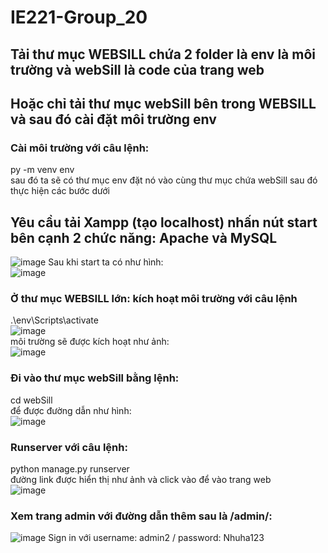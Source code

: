 # IE221-Group_20
## Tải thư mục WEBSILL chứa 2 folder là env là môi trường và webSill là code của trang web
## Hoặc chỉ tải thư mục webSill bên trong WEBSILL và sau đó cài đặt môi trường env
### Cài môi trường với câu lệnh:
py -m venv env  
sau đó ta sẽ có thư mục env đặt nó vào cùng thư mục chứa webSill sau đó thực hiện các bước dưới 
## Yêu cầu tải Xampp (tạo localhost) nhấn nút start bên cạnh 2 chức năng: Apache và MySQL  
![image](https://github.com/nguyennhuhha/IE221-Group_20/assets/94069476/d4e78959-0974-4965-870a-e0adac07bb3d)
Sau khi start ta có như hình:  
![image](https://github.com/nguyennhuhha/IE221-Group_20/assets/94069476/a51de721-0d7a-4c86-ba1c-1dd5c18987ab)

### Ở thư mục WEBSILL lớn: kích hoạt môi trường với câu lệnh
.\env\Scripts\activate  
![image](https://github.com/nguyennhuhha/IE221-Group_20/assets/94069476/8c57024d-06c4-4ee4-b1fb-7f581cb03ddc)  
môi trường sẽ được kích hoạt như ảnh:  
![image](https://github.com/nguyennhuhha/IE221-Group_20/assets/94069476/3c66e1dc-ba7e-426a-9c72-1ac2f415930a)

### Đi vào thư mục webSill bằng lệnh: 
cd webSill   
để được đường dẫn như hình:  
![image](https://github.com/nguyennhuhha/IE221-Group_20/assets/94069476/4bfda228-5faf-4505-b44a-669068b908db)

### Runserver với câu lệnh:  
python manage.py runserver  
đường link được hiển thị như ảnh và click vào để vào trang web  
![image](https://github.com/nguyennhuhha/IE221-Group_20/assets/94069476/33346dee-cb0b-4f73-89a5-0dc0019fd040)
### Xem trang admin với đường dẫn thêm sau là /admin/:
![image](https://github.com/nguyennhuhha/IE221-Group_20/assets/94069476/0861bd2b-6a57-4288-8e44-765b992bbbb0)
Sign in với username: admin2 / password: Nhuha123
